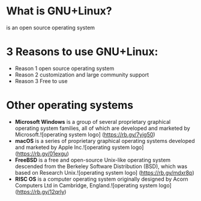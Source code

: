 # What is GNU+Linux?
is an open source operating system
# 3 Reasons to use GNU+Linux:
* Reason 1 open source operating system
* Reason 2 customization and large community support
* Reason 3 Free to use 
# Other operating systems
* **Microsoft Windows** is a group of several proprietary graphical operating system families, all of which are developed and marketed by Microsoft.![operating system logo] (https://rb.gy/7yig50) 
* **macOS** is a series of proprietary graphical operating systems developed and marketed by Apple Inc.![operating system logo] (https://rb.gy/01exgu)
* **FreeBSD** is a free and open-source Unix-like operating system descended from the Berkeley Software Distribution (BSD), which was based on Research Unix.![operating system logo] (https://rb.gy/mdxr8p)
* **RISC OS** is a computer operating system originally designed by Acorn Computers Ltd in Cambridge, England.![operating system logo] (https://rb.gy/12qrly)

